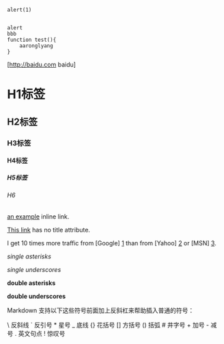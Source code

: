     alert(1) 


    alert
    bbb
    function test(){
        aaronglyang
    }


[http://baidu.com baidu]

# H1标签
## H2标签
### H3标签
#### H4标签
##### H5标签
###### H6


[an example](http://example.com/ "Title") inline link.

[This link](http://example.net/) has no title attribute.

I get 10 times more traffic from [Google] [1] than from
[Yahoo] [2] or [MSN] [3].

  [1]: http://google.com/        "Google"
  [2]: http://search.yahoo.com/  "Yahoo Search"
  [3]: http://search.msn.com/    "MSN Search"
  
  


*single asterisks*

_single underscores_

**double asterisks**

__double underscores__

Markdown 支持以下这些符号前面加上反斜杠来帮助插入普通的符号：

\\   反斜线
\`   反引号
\*   星号
\_   底线
\{\}  花括号
\[\]  方括号
\(\)  括弧
\#   井字号
\+   加号
\-   减号
\.   英文句点
\!   惊叹号
